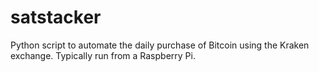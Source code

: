# satstacker
Python script to automate the daily purchase of Bitcoin using the Kraken exchange. Typically run from a Raspberry Pi.
